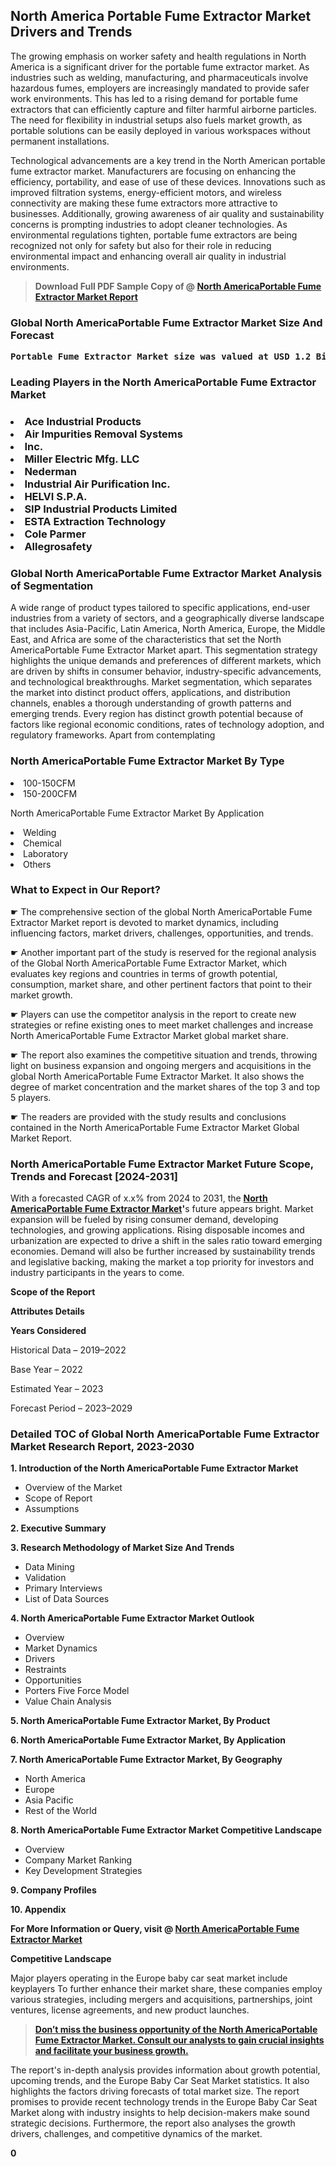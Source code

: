 <p><h2>North America Portable Fume Extractor Market Drivers and Trends</h2><p>The growing emphasis on worker safety and health regulations in North America is a significant driver for the portable fume extractor market. As industries such as welding, manufacturing, and pharmaceuticals involve hazardous fumes, employers are increasingly mandated to provide safer work environments. This has led to a rising demand for portable fume extractors that can efficiently capture and filter harmful airborne particles. The need for flexibility in industrial setups also fuels market growth, as portable solutions can be easily deployed in various workspaces without permanent installations.</p><p>Technological advancements are a key trend in the North American portable fume extractor market. Manufacturers are focusing on enhancing the efficiency, portability, and ease of use of these devices. Innovations such as improved filtration systems, energy-efficient motors, and wireless connectivity are making these fume extractors more attractive to businesses. Additionally, growing awareness of air quality and sustainability concerns is prompting industries to adopt cleaner technologies. As environmental regulations tighten, portable fume extractors are being recognized not only for safety but also for their role in reducing environmental impact and enhancing overall air quality in industrial environments.</p></p><blockquote id="" class=""><strong>Download Full PDF Sample Copy of @&nbsp;<a href="https://www.verifiedmarketreports.com/download-sample/?rid=352880&utm_source=GitHub-Jan&utm_medium=251" target="_blank">North AmericaPortable Fume Extractor Market Report</a>&nbsp;&nbsp;</strong></blockquote><h3 id="" class=""><strong>Global&nbsp;North AmericaPortable Fume Extractor Market Size And Forecast</strong></h3><pre class="reader-text-block__code-block"><strong>Portable Fume Extractor Market size was valued at USD 1.2 Billion in 2022 and is projected to reach USD 2.5 Billion by 2030, growing at a CAGR of 10.5% from 2024 to 2030.</strong></pre><h3 id="" class="">Leading Players in the&nbsp;North AmericaPortable Fume Extractor Market</h3><h3 class=""></Li><Li>Ace Industrial Products</Li><Li> Air Impurities Removal Systems</Li><Li> Inc.</Li><Li> Miller Electric Mfg. LLC</Li><Li> Nederman</Li><Li> Industrial Air Purification Inc.</Li><Li> HELVI S.P.A.</Li><Li> SIP Industrial Products Limited</Li><Li> ESTA Extraction Technology</Li><Li> Cole Parmer</Li><Li> Allegrosafety</h3><h3 id="" class="">Global&nbsp;North AmericaPortable Fume Extractor Market Analysis of Segmentation</h3><p id="" class="">A wide range of product types tailored to specific applications, end-user industries from a variety of sectors, and a geographically diverse landscape that includes Asia-Pacific, Latin America, North America, Europe, the Middle East, and Africa are some of the characteristics that set the North AmericaPortable Fume Extractor Market apart. This segmentation strategy highlights the unique demands and preferences of different markets, which are driven by shifts in consumer behavior, industry-specific advancements, and technological breakthroughs. Market segmentation, which separates the market into distinct product offers, applications, and distribution channels, enables a thorough understanding of growth patterns and emerging trends. Every region has distinct growth potential because of factors like regional economic conditions, rates of technology adoption, and regulatory frameworks. Apart from contemplating</p><h3 id="" class="">North AmericaPortable Fume Extractor Market&nbsp;By Type</h3><p></Li><Li>100-150CFM</Li><Li> 150-200CFM</p><div class="" data-test-id=""><p>North AmericaPortable Fume Extractor Market&nbsp;By Application</p></div><p class=""></Li><Li>Welding</Li><Li> Chemical</Li><Li> Laboratory</Li><Li> Others</p><div class="" data-test-id=""><h3><span class="">What to Expect in Our Report?</span></h3></div><div class="" data-test-id=""><p><span class="">☛ The comprehensive section of the global North AmericaPortable Fume Extractor Market report is devoted to market dynamics, including influencing factors, market drivers, challenges, opportunities, and trends.</span></p></div><div class="" data-test-id=""><p><span class="">☛ Another important part of the study is reserved for the regional analysis of the Global North AmericaPortable Fume Extractor Market, which evaluates key regions and countries in terms of growth potential, consumption, market share, and other pertinent factors that point to their market growth.</span></p></div><div class="" data-test-id=""><p><span class="">☛ Players can use the competitor analysis in the report to create new strategies or refine existing ones to meet market challenges and increase North AmericaPortable Fume Extractor Market global market share.</span></p></div><div class="" data-test-id=""><p><span class="">☛ The report also examines the competitive situation and trends, throwing light on business expansion and ongoing mergers and acquisitions in the global North AmericaPortable Fume Extractor Market. It also shows the degree of market concentration and the market shares of the top 3 and top 5 players.</span></p></div><div class="" data-test-id=""><p><span class="">☛ The readers are provided with the study results and conclusions contained in the North AmericaPortable Fume Extractor Market Global Market Report.</span></p></div><div class="" data-test-id=""><h3><span class="">North AmericaPortable Fume Extractor Market Future Scope, Trends and Forecast [2024-2031]</span></h3></div><div class="" data-test-id=""><p><span class="">With a forecasted CAGR of x.x% from 2024 to 2031, the <strong><a href="https://www.verifiedmarketreports.com/download-sample/?rid=352880&utm_source=GitHub-Jan&utm_medium=251" target="_blank">North AmericaPortable Fume Extractor Market</a>'</strong>s future appears bright. Market expansion will be fueled by rising consumer demand, developing technologies, and growing applications. Rising disposable incomes and urbanization are expected to drive a shift in the sales ratio toward emerging economies. Demand will also be further increased by sustainability trends and legislative backing, making the market a top priority for investors and industry participants in the years to come.</span></p><p id="ember66" class="ember-view reader-text-block__paragraph"><strong>Scope of the Report</strong></p><p id="ember67" class="ember-view reader-text-block__paragraph"><strong>Attributes Details</strong></p><p id="ember68" class="ember-view reader-text-block__paragraph"><strong>Years Considered</strong></p><p id="ember69" class="ember-view reader-text-block__paragraph">Historical Data &ndash; 2019&ndash;2022</p><p id="ember70" class="ember-view reader-text-block__paragraph">Base Year &ndash; 2022</p><p id="ember71" class="ember-view reader-text-block__paragraph">Estimated Year &ndash; 2023</p><p id="ember72" class="ember-view reader-text-block__paragraph">Forecast Period &ndash; 2023&ndash;2029</p></div><h3 id="" class="">Detailed TOC of Global North AmericaPortable Fume Extractor Market Research Report, 2023-2030</h3><p id="" class=""><strong>1. Introduction of the North AmericaPortable Fume Extractor Market</strong></p><ul><li>Overview of the Market</li><li>Scope of Report</li><li>Assumptions</li></ul><p id="" class=""><strong>2. Executive Summary</strong></p><p id="" class=""><strong>3. Research Methodology of Market Size And Trends</strong></p><ul><li>Data Mining</li><li>Validation</li><li>Primary Interviews</li><li>List of Data Sources</li></ul><p id="" class=""><strong>4. North AmericaPortable Fume Extractor Market Outlook</strong></p><ul><li>Overview</li><li>Market Dynamics</li><li>Drivers</li><li>Restraints</li><li>Opportunities</li><li>Porters Five Force Model</li><li>Value Chain Analysis</li></ul><p id="" class=""><strong>5. North AmericaPortable Fume Extractor Market, By Product</strong></p><p id="" class=""><strong>6. North AmericaPortable Fume Extractor Market, By Application</strong></p><p id="" class=""><strong>7. North AmericaPortable Fume Extractor Market, By Geography</strong></p><ul><li>North America</li><li>Europe</li><li>Asia Pacific</li><li>Rest of the World</li></ul><p id="" class=""><strong>8. North AmericaPortable Fume Extractor Market Competitive Landscape</strong></p><ul><li>Overview</li><li>Company Market Ranking</li><li>Key Development Strategies</li></ul><p id="" class=""><strong>9. Company Profiles</strong></p><p id="" class=""><strong>10. Appendix</strong></p><p><strong>For More Information or Query, visit&nbsp;@ <a href="https://www.verifiedmarketreports.com/product/portable-fume-extractor-market/" target="_blank">North AmericaPortable Fume Extractor Market</a></strong></p><p id="ember61" class="ember-view reader-text-block__paragraph"><strong>Competitive Landscape</strong></p><p id="ember62" class="ember-view reader-text-block__paragraph">Major players operating in the Europe baby car seat market include keyplayers To further enhance their market share, these companies employ various strategies, including mergers and acquisitions, partnerships, joint ventures, license agreements, and new product launches.</p><blockquote id="ember63" class="ember-view reader-text-block__blockquote"><strong><a href="https://www.verifiedmarketreports.com/download-sample/?rid=352880&utm_source=GitHub-Jan&utm_medium=251" target="_blank">Don&rsquo;t miss the business opportunity of the North AmericaPortable Fume Extractor Market. Consult our analysts to gain crucial insights and facilitate your business growth.</a></strong></blockquote><p id="ember64" class="ember-view reader-text-block__paragraph">The report's in-depth analysis provides information about growth potential, upcoming trends, and the Europe Baby Car Seat Market statistics. It also highlights the factors driving forecasts of total market size. The report promises to provide recent technology trends in the Europe Baby Car Seat Market along with industry insights to help decision-makers make sound strategic decisions. Furthermore, the report also analyses the growth drivers, challenges, and competitive dynamics of the market.</p><p class="ember-view reader-text-block__paragraph"><strong>0</strong></p>
